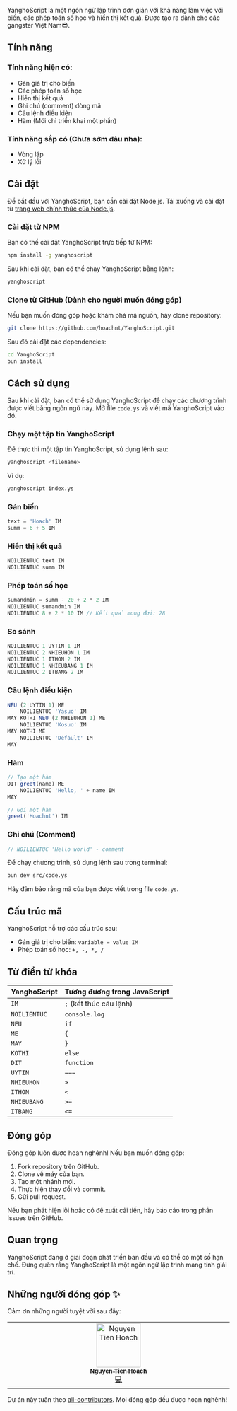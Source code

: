 YanghoScript là một ngôn ngữ lập trình đơn giản với khả năng làm việc với biến, các phép toán số học và hiển thị kết quả. Được tạo ra dành cho các gangster Việt Nam😎.

## Tính năng

### Tính năng hiện có:

-   Gán giá trị cho biến
-   Các phép toán số học
-   Hiển thị kết quả
-   Ghi chú (comment) dòng mã
-   Câu lệnh điều kiện
-   Hàm (Mới chỉ triển khai một phần)

### Tính năng sắp có (Chưa sớm đâu nha):

-   Vòng lặp
-   Xử lý lỗi

## Cài đặt

Để bắt đầu với YanghoScript, bạn cần cài đặt Node.js. Tải xuống và cài đặt từ [trang web chính thức của Node.js](https://nodejs.org/).

### Cài đặt từ NPM

Bạn có thể cài đặt YanghoScript trực tiếp từ NPM:

```bash
npm install -g yanghoscript
```

Sau khi cài đặt, bạn có thể chạy YanghoScript bằng lệnh:

```bash
yanghoscript
```

### Clone từ GitHub (Dành cho người muốn đóng góp)

Nếu bạn muốn đóng góp hoặc khám phá mã nguồn, hãy clone repository:

```bash
git clone https://github.com/hoachnt/YanghoScript.git
```

Sau đó cài đặt các dependencies:

```bash
cd YanghoScript
bun install
```

## Cách sử dụng

Sau khi cài đặt, bạn có thể sử dụng YanghoScript để chạy các chương trình được viết bằng ngôn ngữ này. Mở file `code.ys` và viết mã YanghoScript vào đó.

### Chạy một tập tin YanghoScript

Để thực thi một tập tin YanghoScript, sử dụng lệnh sau:

```bash
yanghoscript <filename>
```

Ví dụ:

```bash
yanghoscript index.ys
```

### Gán biến

```javascript
text = 'Hoach' IM
summ = 6 + 5 IM
```

### Hiển thị kết quả

```javascript
NOILIENTUC text IM
NOILIENTUC summ IM
```

### Phép toán số học

```javascript
sumandmin = summ - 20 + 2 * 2 IM
NOILIENTUC sumandmin IM
NOILIENTUC 8 + 2 * 10 IM // Kết quả mong đợi: 28
```

### So sánh

```javascript
NOILIENTUC 1 UYTIN 1 IM
NOILIENTUC 2 NHIEUHON 1 IM
NOILIENTUC 1 ITHON 2 IM
NOILIENTUC 1 NHIEUBANG 1 IM
NOILIENTUC 2 ITBANG 2 IM
```

### Câu lệnh điều kiện

```javascript
NEU (2 UYTIN 1) ME
    NOILIENTUC 'Yasuo' IM
MAY KOTHI NEU (2 NHIEUHON 1) ME
    NOILIENTUC 'Kosuo' IM
MAY KOTHI ME
    NOILIENTUC 'Default' IM
MAY
```

### Hàm

```javascript
// Tạo một hàm
DIT greet(name) ME
    NOILIENTUC 'Hello, ' + name IM
MAY

// Gọi một hàm
greet('Hoachnt') IM
```

### Ghi chú (Comment)

```javascript
// NOILIENTUC 'Hello world' - comment
```

Để chạy chương trình, sử dụng lệnh sau trong terminal:

```bash
bun dev src/code.ys
```

Hãy đảm bảo rằng mã của bạn được viết trong file `code.ys`.

## Cấu trúc mã

YanghoScript hỗ trợ các cấu trúc sau:

-   Gán giá trị cho biến: `variable = value IM`
-   Phép toán số học: `+, -, *, /`

## Từ điển từ khóa

| YanghoScript | Tương đương trong JavaScript |
| ------------ | ---------------------------- |
| `IM`         | `;` (kết thúc câu lệnh)      |
| `NOILIENTUC` | `console.log`                |
| `NEU`        | `if`                         |
| `ME`         | `{`                          |
| `MAY`        | `}`                          |
| `KOTHI`      | `else`                       |
| `DIT`        | `function`                   |
| `UYTIN`      | `===`                        |
| `NHIEUHON`   | `>`                          |
| `ITHON`      | `<`                          |
| `NHIEUBANG`  | `>=`                         |
| `ITBANG`     | `<=`                         |

## Đóng góp

Đóng góp luôn được hoan nghênh! Nếu bạn muốn đóng góp:

1. Fork repository trên GitHub.
2. Clone về máy của bạn.
3. Tạo một nhánh mới.
4. Thực hiện thay đổi và commit.
5. Gửi pull request.

Nếu bạn phát hiện lỗi hoặc có đề xuất cải tiến, hãy báo cáo trong phần Issues trên GitHub.

## Quan trọng

YanghoScript đang ở giai đoạn phát triển ban đầu và có thể có một số hạn chế. Đừng quên rằng YanghoScript là một ngôn ngữ lập trình mang tính giải trí.

## Những người đóng góp ✨

Cảm ơn những người tuyệt vời sau đây:

<!-- ALL-CONTRIBUTORS-LIST:START - Do not remove or modify this section -->
<!-- prettier-ignore-start -->
<!-- markdownlint-disable -->
<table>
  <tbody>
    <tr>
      <td align="center" valign="top" width="14.28%"><a href="https://hoachnt.com/"><img src="https://avatars.githubusercontent.com/u/91771575?v=4?s=100" width="100px;" alt="Nguyen Tien Hoach"/><br /><sub><b>Nguyen Tien Hoach</b></sub></a><br /><a href="https://github.com/hoachnt/YanghoScript/commits?author=hoachnt" title="Code">💻</a></td>
    </tr>
  </tbody>
</table>

<!-- markdownlint-restore -->
<!-- prettier-ignore-end -->

<!-- ALL-CONTRIBUTORS-LIST:END -->

Dự án này tuân theo [all-contributors](https://github.com/all-contributors/all-contributors). Mọi đóng góp đều được hoan nghênh!
